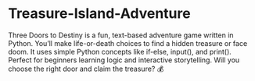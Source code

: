 # Treasure-Island-Adventure
Three Doors to Destiny is a fun, text-based adventure game written in Python. You’ll make life-or-death choices to find a hidden treasure or face doom. It uses simple Python concepts like if-else, input(), and print(). Perfect for beginners learning logic and interactive storytelling. Will you choose the right door and claim the treasure? 💰
